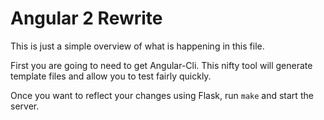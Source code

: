 # Angular 2 Rewrite

This is just a simple overview of what is happening in this file. 

First you are going to need to get Angular-Cli. This nifty tool will generate
template files and allow you to test fairly quickly.

Once you want to reflect your changes using Flask, run `make` and start the server.